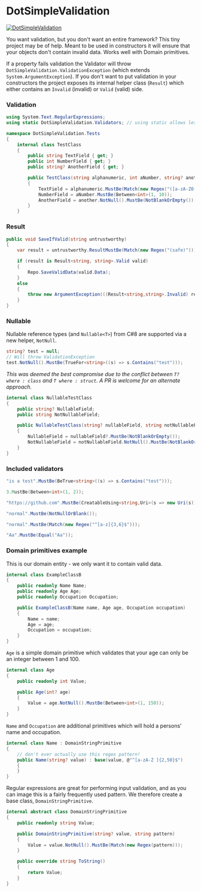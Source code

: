 # DotSimpleValidation

[![DotSimpleValidation](https://img.shields.io/nuget/v/DotSimpleValidation )](https://www.nuget.org/packages/DotSimpleValidation/)

You want validation, but you don't want an entire framework? This tiny project may be of help.
Meant to be used in constructors it will ensure that your objects don't contain invalid data. 
Works well with Domain primitives.

If a property fails validation the Validator will throw `DotSimpleValidation.ValidationException` (which extends `System.ArgumentException`). If you don't want to put validation in your constructors the project exposes its internal helper class (`Result`) which either contains an `Invalid` (invalid) or `Valid` (valid) side. 

### Validation

```C#
using System.Text.RegularExpressions;
using static DotSimpleValidation.Validators; // using static allows less verbose usage

namespace DotSimpleValidation.Tests
{
    internal class TestClass
    {
        public string TextField { get; }
        public int NumberField { get; }
        public string? AnotherField { get; }

        public TestClass(string alphanumeric, int aNumber, string? another)
        {
            TextField = alphanumeric.MustBe(Match(new Regex("([a-zA-Z0-9])")));
            NumberField = aNumber.MustBe(Between<int>(1, 10));
            AnotherField = another.NotNull().MustBe(NotBlankOrEmpty());
        }
    }
```

### Result

```C#
public void SaveIfValid(string untrustworthy)
{
    var result = untrustworthy.ResultMustBe(Match(new Regex("(safe)")));

    if (result is Result<string, string>.Valid valid)
    {
        Repo.SaveValidData(valid.Data);
    }
    else
    {
        throw new ArgumentException(((Result<string,string>.Invalid) result).Error);    
    } 
}
```

### Nullable

Nullable reference types (and `Nullable<T>`) from C#8 are supported via a new helper, `NotNull`. 

```C#
string? test = null;
// Will throw ValidationException
test.NotNull().MustBe(TrueFor<string>((s) => s.Contains("test"))); 
```

*This was deemed the best compromise due to the conflict between `T? where : class` and `T where : struct`. A PR is welcome for an alternate approach.* 

```C#
internal class NullableTestClass
{
    public string? NullableField;
    public string NotNullableField;

    public NullableTestClass(string? nullableField, string notNullableField)
    {
        NullableField = nullableField?.MustBe(NotBlankOrEmpty());
        NotNullableField = notNullableField.NotNull().MustBe(NotBlankOrEmpty());
    }
}
```


### Included validators

```C#
"is a test".MustBe(BeTrue<string>((s) => s.Contains("test")));
```

```C#
3.MustBe(Between<int>(1, 2));
```

```C#
"https://github.com".MustBe(CreatableUsing<string,Uri>(s => new Uri(s)));
```

```C#
"normal".MustBe(NotNullOrBlank());
```

```C#
"normal".MustBe(Match(new Regex("^[a-z]{3,6}$")));
```

```C#
"Aa".MustBe(Equal("Aa"));
```

### Domain primitives example

This is our domain entity - we only want it to contain valid data.

```C#
internal class ExampleClassB
{
    public readonly Name Name;
    public readonly Age Age;
    public readonly Occupation Occupation;

    public ExampleClassB(Name name, Age age, Occupation occupation)
    {
        Name = name;
        Age = age;
        Occupation = occupation;
    }
}
```

`Age` is a simple domain primitive which validates that your age can only be an integer between 1 and 100.

```C#
internal class Age
{
    public readonly int Value;

    public Age(int? age)
    {
        Value = age.NotNull().MustBe(Between<int>(1, 150));
    }
}
```
`Name` and `Occupation` are additional primitives which will hold a persons' name and occupation.  

```C#
internal class Name : DomainStringPrimitive
{
    // don't ever actually use this regex pattern!
    public Name(string? value) : base(value, @"^[a-zA-Z ]{2,50}$") 
    {
    }
}
```
Regular expressions are great for performing input validation, and as you can image this is a fairly frequently used pattern. We therefore create a base class, `DomainStringPrimitive`.

```C#
internal abstract class DomainStringPrimitive
{
    public readonly string Value;

    public DomainStringPrimitive(string? value, string pattern)
    {
        Value = value.NotNull().MustBe(Match(new Regex(pattern)));
    }

    public override string ToString()
    {
        return Value;
    }
}
```